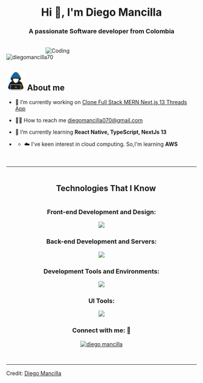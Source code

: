 <h1 align="center">Hi 👋, I'm Diego Mancilla</h1>
<h3 align="center">A passionate Software developer from Colombia</h3>

<br>

<img align="right" alt="Coding" width="400" src="https://camo.githubusercontent.com/c1dcb74cc1c1835b1d716f5051499a2814c683c806b15f04b0eba492863703e9/68747470733a2f2f63646e2e6472696262626c652e636f6d2f75736572732f3733303730332f73637265656e73686f74732f363538313234332f6176656e746f2e676966">


<p align="left"> <img src="https://komarev.com/ghpvc/?username=diegomancilla70&label=Profile%20views&color=0e75b6&style=flat" alt="diegomancilla70" /> </p>

## <picture><img src = "https://github.com/0xAbdulKhalid/0xAbdulKhalid/raw/main/assets/mdImages/about_me.gif" width = 50px></picture> **About me**

- 🔭 I’m currently working on [ Clone Full Stack MERN Next.js 13 Threads App](https://www.youtube.com/watch?v=O5cmLDVTgAs&t=82s)

- 👨‍💻 How to reach me [diegomancilla070@gmail.com](diegomancilla070@gmail.com)

- 🌱 I’m currently learning **React Native, TypeScript, NextJs 13**

- - ☁️ I've keen interest in cloud computing. So,I'm learning **AWS**
  
<br><hr>
 

 <div id="user-content-toc">
  <ul align="center">
    <summary><h2 style="display: inline-block">Technologies That I Know</h2></summary>
  </ul>
</div>

<div>
  <h3 align="center"> Front-end Development and Design: </h3>
  <p align="center">
    <a href="https://skillicons.dev">
       <img src="https://skillicons.dev/icons?i=html,css,js,react,vue,nextjs,ts" />
  </a>
</p> 
</div>

<div>
  <h3 align="center"> Back-end Development and Servers: </h3>
  <p align="center">
    <a href="https://skillicons.dev">
       <img src="https://skillicons.dev/icons?i=java,py,nodejs,mongodb,mysql" />
  </a>
</p> 
</div>

<div>
  <h3 align="center"> Development Tools and Environments: </h3>
  <p align="center">
    <a href="https://skillicons.dev">
       <img src="https://skillicons.dev/icons?i=git,github,figma,linux,vscode&perline=14" />
  </a>
</p> 
</div>

<div>
  <h3 align="center"> UI Tools: </h3>
  <p align="center">
    <a href="https://skillicons.dev">
       <img src="https://skillicons.dev/icons?i=bootstrap,materialui,tailwind,vite" />
  </a>
</p> 
</div>

<h3 align="center">Connect with me: 🤝 </h3>
<p align="center">
<a href="https://www.linkedin.com/in/diego-mancilla-7ba266293" target="blank"><img align="center" src="https://raw.githubusercontent.com/rahuldkjain/github-profile-readme-generator/master/src/images/icons/Social/linked-in-alt.svg" alt="diego mancilla" height="30" width="40" /></a>
</p>

<br><hr>


Credit: [Diego Mancilla](https://github.com/https://github.com/DiegoMancilla70)


